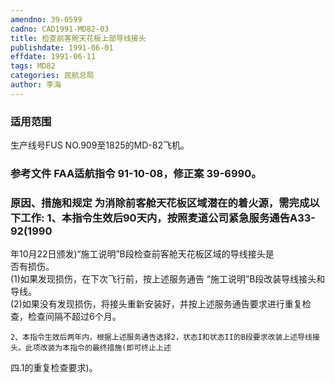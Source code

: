 ```yaml
---
amendno: 39-0599  
cadno: CAD1991-MD82-03  
title: 检查前客舱天花板上部导线接头  
publishdate: 1991-06-01  
effdate: 1991-06-11  
tags: MD82  
categories: 民航总局  
author: 李海  
---
```

  
### 适用范围  
生产线号FUS NO.909至1825的MD-82飞机。  
  
<!--more-->  
### 参考文件    FAA适航指令 91-10-08，修正案 39-6990。  
  
### 原因、措施和规定     为消除前客舱天花板区域潜在的着火源，需完成以下工作:     1、本指令生效后90天内，按照麦道公司紧急服务通告A33-92(1990  
年10月22日颁发)“施工说明”B段检查前客舱天花板区域的导线接头是  
否有损伤。  
      (1)如果发现损伤，在下次飞行前，按上述服务通告 “施工说明”B段改装导线接头和导线。  
      (2)如果没有发现损伤，将接头重新安装好，并按上述服务通告要求进行重复检查，检查间隔不超过6个月。  
  
    2、本指令生效后两年内，根据上述服务通告选择2，状态I和状态II的B段要求改装上述导线接头。此项改装为本指令的最终措施(即可终止上述  
四.1的重复检查要求)。  
